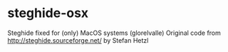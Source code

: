 # steghide-osx
Steghide fixed for (only) MacOS systems (glorelvalle)
Original code from http://steghide.sourceforge.net/ by Stefan Hetzl
